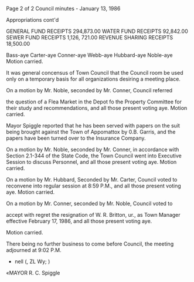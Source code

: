 Page 2 of 2
Council minutes - January 13, 1986

Appropriations cont'd

GENERAL FUND RECEIPTS 294,873.00
WATER FUND RECEIPTS 92,842.00
SEWER FUND RECEIPTS 1,126, 721.00
REVENUE SHARING RECEIPTS 18,500.00

Bass-aye Carter-aye Conner-aye Webb-aye Hubbard-aye Noble-aye
Motion carried.

It was general concensus of Town Council that the Council room be
used only on a temporary basis for all organizations desiring a
meeting place.

On a motion by Mr. Noble, seconded by Mr. Conner, Council referred

the question of a Flea Market in the Depot fo the Property Committee
for their study and recommendations, and all those present voting aye.
Motion carried.

Mayor Spiggle reported that he has been served with papers on the suit
being brought against the Town of Appomattox by 0.B. Garris, and the
papers have been turned over to the Insurance Company.

On a motion by Mr. Noble, seconded by Mr. Conner, in accordance with
Section 2.1-344 of the State Code, the Town Council went into
Executive Session to discuss Personnel, and all those present voting
aye. Motion carried.

On a motion by Mr. Hubbard, Seconded by Mr. Carter, Council voted to
reconvene into regular session at 8:59 P.M., and all those present
voting aye. Motion carried.

On a motion by Mr. Conner, seconded by Mr. Noble, Council voted to

accept with regret the resignation of W. R. Britton, ur., as Town Manager
effective February 17, 1986, and all those present voting aye.

Motion carried.

There being no further business to come before Council, the meeting
adjourned at 9:02 P.M.

- nell (, ZL Wy; )

«MAYOR
R. C. Spiggle

